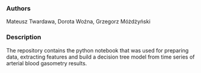 ### Authors
Mateusz Twardawa, Dorota Woźna, Grzegorz Móżdżyński

### Description
The repository contains the python notebook that was used for preparing data, extracting features and build a decision tree model from time series of arterial blood gasometry results.
